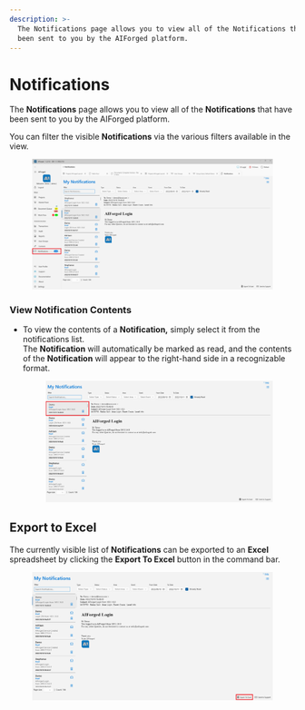 ```yaml
---
description: >-
  The Notifications page allows you to view all of the Notifications that have
  been sent to you by the AIForged platform.
---
```


# Notifications

The **Notifications** page allows you to view all of the **Notifications** that have been sent to you by the AIForged platform.

You can filter the visible **Notifications** via the various filters available in the view.

<figure><img src=".gitbook/assets/image (32) (1).png" alt=""><figcaption></figcaption></figure>

### View Notification Contents

*   To view the contents of a **Notification,** simply select it from the notifications list.\
    The **Notification** will automatically be marked as read, and the contents of the **Notification** will appear to the right-hand side in a recognizable format.

    <figure><img src=".gitbook/assets/image (12) (1) (1) (1).png" alt=""><figcaption></figcaption></figure>

## Export to Excel

The currently visible list of **Notifications** can be exported to an **Excel** spreadsheet by clicking the **Export To Excel** button in the command bar.

<figure><img src=".gitbook/assets/image (27) (1) (1).png" alt=""><figcaption></figcaption></figure>
